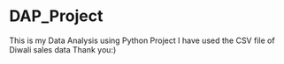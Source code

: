# DAP_Project
This is my Data Analysis using Python Project
I have used the CSV file of Diwali sales data
Thank you:)
